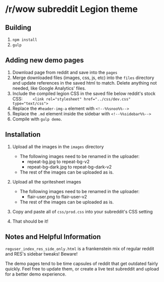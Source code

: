 # /r/wow subreddit Legion theme

## Building

1. `npm install`
2. `gulp`

## Adding new demo pages

1. Download page from reddit and save into the `pages`
2. Merge downloaded files (images, css, js, etc) into the `files` directory and update references in the saved html to match. Delete anything not needed, like Google Analytics' files.
3. Include the compiled legion CSS in the saved file below reddit's stock CSS: `	<link rel="stylesheet" href="../css/dev.css" type="text/css">`
4. Replace the `#header-img-a` element with `<!--%%snoo%%-->` 
5. Replace the `.md` element inside the sidebar with `<!--%%sidebar%%-->`
6. Compile with `gulp demo`. 

## Installation

1. Upload all the images in the `images` directory
    * The following images need to be renamed in the uploader:
        * repeat-bg.jpg to repeat-bg-v2
        * repeat-bg-dark.jpg to repeat-bg-dark-v2
    * The rest of the images can be uploaded as is.
    
2. Upload all the spritesheet images
    * The following images need to be renamed in the uploader:
        * flair-user.png to flair-user-v2
    * The rest of the images can be uploaded as is.

3. Copy and paste all of `css/prod.css` into your subreddit's CSS setting
4. That should be it!
    
 
## Notes and Helpful Information

`reguser_index_res_side_only.html` is a frankenstein mix of regular reddit and RES's sidebar tweaks! Beware!

The demo pages tend to be time capsules of reddit that get outdated fairly quickly. Feel free to update them, or create a live test subreddit and upload for a better demo experience. 